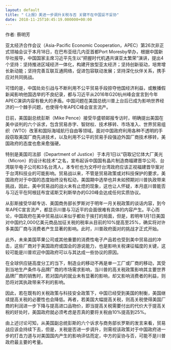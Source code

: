 ```yaml
---
layout: default
title: "《上报》美进一步调升关税与否 关键不在中国妥不妥协"
date: 2018-11-25T10:45:19.000000+00:00
---
```


作者: 蔡明芳

亚太经济合作会议（Asia-Pacific Economic Cooperation，APEC）第26次非正式领袖会议于本月18日，在巴布亚纽几内亚首都Port Moresby举办，根据中国新华社报导，中国国家主席习近平先生以“把握时代机遇共谋亚太繁荣”演讲，提出4个坚持：坚持推进区域经济一体化，构建开放型亚太经济；坚持创新驱动，培育增长新动能；坚持完善互联互通网络，促进包容联动发展；坚持深化伙伴关系，携手应对共同挑战。

可惜的是，中国处处引战与不断利用不公平贸易手段掠夺他国经济利益，或散播假新闻影响他国选举的不良纪录，都与习近平从2016年G20杭州峰会宣言到今年APEC演讲内容有极大的矛盾。中国问题在美国总统川普上台后已成为影响世界经济的一个棘手问题，也使得今年APEC峰会宣言流产。

日前，美国副总统彭斯（Mike Pence）接受华盛顿邮报专访时，明确提出美国在美中谈判的六个诉求，包含贸易赤字、智财权、技术移转、市场准入、世界贸易组织（WTO）改革和国际海域航行自由等领域。面对中国政府利用各种不透明的手段窃取美国厂商先进技术，以及利用不公平的贸易手段强迫外国厂商技术移转，美国政府的态度也愈来愈强硬。

特别是美国司法部（Department of Justice）于本月1日以“窃取记忆体大厂美光（Micron）的设计和技术”之名，宣布起诉中国国有晶片制造商福建晋华公司、台湾联华电子公司和3名台湾人，本专栏也为文呼吁台湾政府应该正视福建晋华案对于台湾科技业的可能影响。贸易战以来，不管是贸易政策或对科技保护的要求，美国政府对于中国的态度始终没有松动，美国期中选举也并未如预期对川普执政带来挑战，因此，美中贸易战的战火未有止熄的现象，这也让人怀疑，本月底川普能否与习近平在阿根廷布宜诺斯艾利斯举办的G20峰会达成任何实质协议。

从彭斯接受华邮专访、美国商务部长罗斯对于明年一月关税政策的谈话内容，到今年APEC宣言流产，都显示川普与习近平的会面很难有具体的内容产生。平心而论，中国政府在美中贸易战以来似乎都处于挨打的局面，但是，若明年1月1日美国对中国约2,000亿美元商品加征关税的税率从目前的10%提高至25%，确实将对许多美国厂商与消费者产生显著的影响。此时，川普政府面对的挑战才正式开始。

此外，未来美国苹果公司或其他重要的消费性电子产品若也受到美中贸易战的冲击，这些厂商对于美国政府或国会的游说能力，也是影响关税课征幅度的关键，这较可能是川普欢迎中国政府可以与其达成一些协议的原因。

在全球供应链高度分工的当下，制造业的移动不再是单一工厂或厂商的移动，其受到当地生产条件与品牌厂商的市场需求影响，当川普的高关税政策影响其主要世界品牌厂商的销售时，若对国内的就业未有显著的影响，却又影响消费者的利益，则恐将对其执政带来不利的影响。

因此，若在既有的关税政策与科技安全政策下，中国已经受到美国的制衡，美国继续提高关税的必要性也会降低。再者，若美国大幅提高关税，则高关税使得美国厂商的利润进一步下降与提高进口品物价，即当提高关税需要付出的代价大于提高关税的好处时，美国政府就必须考虑是否真的要将关税由10%提高到25%。

由上述讨论可知，从美国副总统彭斯的六个诉求与商务部长罗斯的发言来看，贸易战应该会持续下去，但是，关税是否进一步调升，则需视该政策对于中国政府进一步的打击力道与对美国国内产生的影响评估而定，中方的妥协与否，可能不是川普政府最主要的考量。

